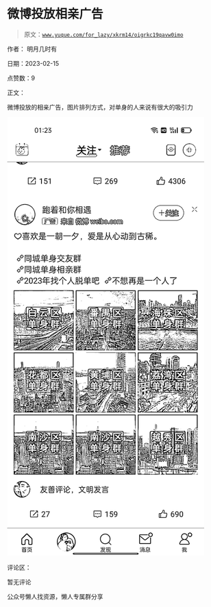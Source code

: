 # 微博投放相亲广告

> 原文：[`www.yuque.com/for_lazy/xkrm14/oigrkc19qavw0imo`](https://www.yuque.com/for_lazy/xkrm14/oigrkc19qavw0imo)



作者： 明月几时有



日期：2023-02-15



点赞数：9



正文：



微博投放的相亲广告，图片排列方式，对单身的人来说有很大的吸引力



![](img/e310a56b3b18281d0612a2c28425452c.png)



评论区：



暂无评论



公众号懒人找资源，懒人专属群分享

